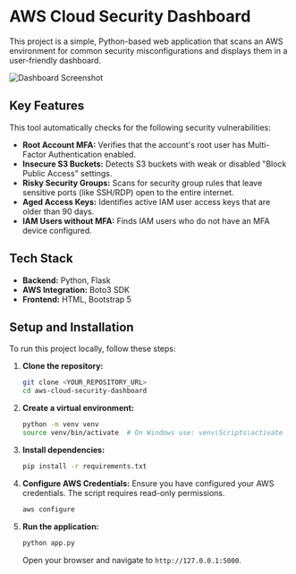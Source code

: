 # AWS Cloud Security Dashboard

This project is a simple, Python-based web application that scans an AWS environment for common security misconfigurations and displays them in a user-friendly dashboard.

![Dashboard Screenshot](dashboard-screenshot)

## Key Features

This tool automatically checks for the following security vulnerabilities:
- **Root Account MFA:** Verifies that the account's root user has Multi-Factor Authentication enabled.
- **Insecure S3 Buckets:** Detects S3 buckets with weak or disabled "Block Public Access" settings.
- **Risky Security Groups:** Scans for security group rules that leave sensitive ports (like SSH/RDP) open to the entire internet.
- **Aged Access Keys:** Identifies active IAM user access keys that are older than 90 days.
- **IAM Users without MFA:** Finds IAM users who do not have an MFA device configured.

## Tech Stack

- **Backend:** Python, Flask
- **AWS Integration:** Boto3 SDK
- **Frontend:** HTML, Bootstrap 5

## Setup and Installation

To run this project locally, follow these steps:

1.  **Clone the repository:**
    ```sh
    git clone <YOUR_REPOSITORY_URL>
    cd aws-cloud-security-dashboard
    ```

2.  **Create a virtual environment:**
    ```sh
    python -m venv venv
    source venv/bin/activate  # On Windows use: venv\Scripts\activate
    ```

3.  **Install dependencies:**
    ```sh
    pip install -r requirements.txt
    ```

4.  **Configure AWS Credentials:**
    Ensure you have configured your AWS credentials. The script requires read-only permissions.
    ```sh
    aws configure
    ```

5.  **Run the application:**
    ```sh
    python app.py
    ```
    Open your browser and navigate to `http://127.0.0.1:5000`.